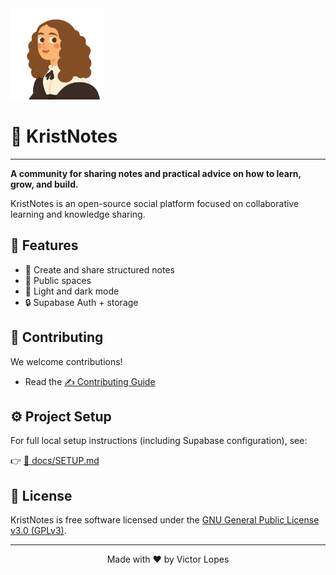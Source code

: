 <img src="/src/assets/kristina.png" height="146"/>

# 📝 KristNotes

---

**A community for sharing notes and practical advice on how to learn, grow, and build.**

KristNotes is an open-source social platform focused on collaborative learning and knowledge sharing.

## 🚀 Features

- 📝 Create and share structured notes
- 👥 Public spaces
- 🌙 Light and dark mode
- 🔒 Supabase Auth + storage


## 👥 Contributing

We welcome contributions!

- Read the [✍️ Contributing Guide](CONTRIBUTING.md)


## ⚙️ Project Setup

For full local setup instructions (including Supabase configuration), see:

👉 [📄 docs/SETUP.md](docs/SETUP.md)


## 📜 License

KristNotes is free software licensed under the
[GNU General Public License v3.0 (GPLv3)](LICENSE).

---
<div align="center">Made with ❤️ by Victor Lopes</div>
